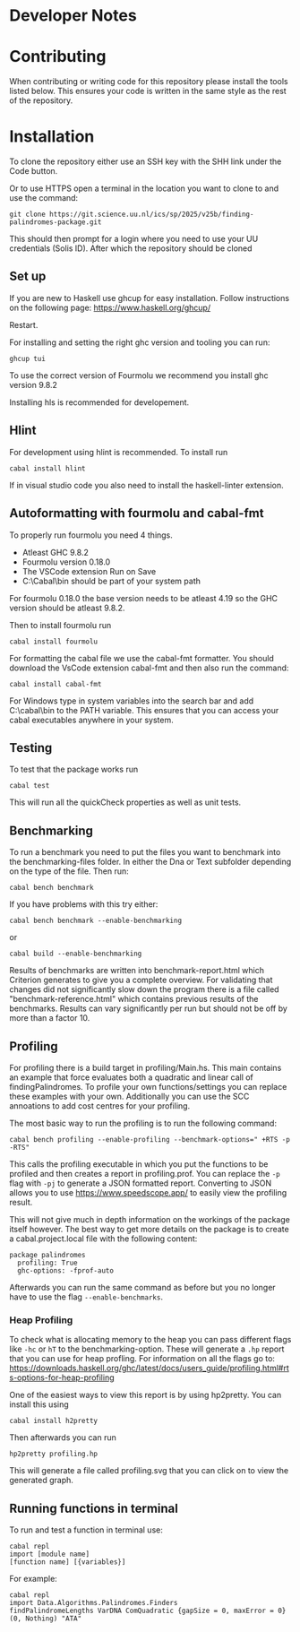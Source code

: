 # Developer Notes

# Contributing

When contributing or writing code for this repository please install the tools listed below. This ensures your code is written in the same style as the rest of the repository.

# Installation

To clone the repository either use an SSH key with the SHH link under the Code button.

Or to use HTTPS open a terminal in the location you want to clone to and use the command:

```
git clone https://git.science.uu.nl/ics/sp/2025/v25b/finding-palindromes-package.git
```

This should then prompt for a login where you need to use your UU credentials (Solis ID). After which the repository should be cloned

## Set up

If you are new to Haskell use ghcup for easy installation.
Follow instructions on the following page:
https://www.haskell.org/ghcup/

Restart.

For installing and setting the right ghc version and tooling you can run:

```
ghcup tui
```

To use the correct version of Fourmolu we recommend you install ghc version 9.8.2

Installing hls is recommended for developement.

## Hlint

For development using hlint is recommended. To install run

```
cabal install hlint
```

If in visual studio code you also need to install the haskell-linter extension.

## Autoformatting with fourmolu and cabal-fmt

To properly run fourmolu you need 4 things.

- Atleast GHC 9.8.2
- Fourmolu version 0.18.0
- The VSCode extension Run on Save
- C:\Cabal\bin should be part of your system path

For fourmolu 0.18.0 the base version needs to be atleast 4.19 so the GHC version should be atleast 9.8.2.

Then to install fourmolu run

```
cabal install fourmolu
```

For formatting the cabal file we use the cabal-fmt formatter.
You should download the VsCode extension cabal-fmt and then also run the command:

```
cabal install cabal-fmt
```

For Windows type in system variables into the search bar and add C:\cabal\bin to the PATH variable. This ensures that you can access your cabal executables anywhere in your system.

## Testing

To test that the package works run

```
cabal test
```

This will run all the quickCheck properties as well as unit tests.

## Benchmarking

To run a benchmark you need to put the files you want to benchmark into the benchmarking-files folder. In either the Dna or Text subfolder depending on the type of the file. Then run:

```
cabal bench benchmark
```

If you have problems with this try either:

```
cabal bench benchmark --enable-benchmarking
```

or

```
cabal build --enable-benchmarking
```

Results of benchmarks are written into benchmark-report.html which Criterion generates to give you a complete overview.
For validating that changes did not significantly slow down the program there is a file called "benchmark-reference.html" which contains previous results of the benchmarks. Results can vary significantly per run but should not be off by more than a factor 10.

## Profiling

For profiling there is a build target in profiling/Main.hs. This main contains an example that force evaluates both a quadratic and linear call of findingPalindromes. To profile your own functions/settings you can replace these examples with your own. Additionally you can use the SCC annoations to add cost centres for your profiling.

The most basic way to run the profiling is to run the following command:

```
cabal bench profiling --enable-profiling --benchmark-options=" +RTS -p -RTS"
```

This calls the profiling executable in which you put the functions to be profiled and then creates a report in profiling.prof.
You can replace the `-p` flag with `-pj` to generate a JSON formatted report. Converting to JSON allows you to use https://www.speedscope.app/ to easily view the profiling result.

This will not give much in depth information on the workings of the package itself however.
The best way to get more details on the package is to create a cabal.project.local file with the following content:

```
package palindromes
  profiling: True
  ghc-options: -fprof-auto
```

Afterwards you can run the same command as before but you no longer have to use the flag `--enable-benchmarks`.

### Heap Profiling

To check what is allocating memory to the heap you can pass different flags like `-hc` or `hT` to the benchmarking-option. These will generate a `.hp` report that you can use for heap profling. For information on all the flags go to: https://downloads.haskell.org/ghc/latest/docs/users_guide/profiling.html#rts-options-for-heap-profiling

One of the easiest ways to view this report is by using hp2pretty. You can install this using

```
cabal install h2pretty
```

Then afterwards you can run

```
hp2pretty profiling.hp
```

This will generate a file called profiling.svg that you can click on to view the generated graph.

## Running functions in terminal

To run and test a function in terminal use:

```
cabal repl
import [module name]
[function name] [{variables}]
```

For example:

```
cabal repl
import Data.Algorithms.Palindromes.Finders
findPalindromeLengths VarDNA ComQuadratic {gapSize = 0, maxError = 0} (0, Nothing) "ATA"
```
